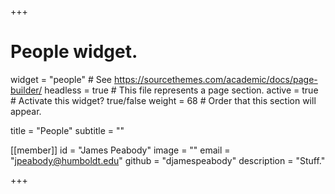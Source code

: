 +++
# People widget.
widget = "people"  # See https://sourcethemes.com/academic/docs/page-builder/
headless = true  # This file represents a page section.
active = true  # Activate this widget? true/false
weight = 68  # Order that this section will appear.

title = "People"
subtitle = ""

[[member]]
	id = "James Peabody"
	image = ""
	email = "jpeabody@humboldt.edu"
	github = "djamespeabody"
	description = "Stuff."

+++
